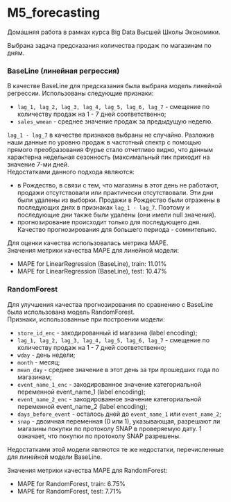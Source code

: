 # M5_forecasting
Домашняя работа в рамках курса Big Data Высшей Школы Экономики.

Выбрана задача предсказания количества продаж по магазинам по дням.

### BaseLine (линейная регрессия)
В качестве BaseLine для предсказания была выбрана модель линейной регрессии. Использованы следующие признаки:
- `lag_1, lag_2, lag_3, lag_4, lag_5, lag_6, lag_7` - смещение по количеству продаж на 1 - 7 дней соответственно;
- `sales_wmean` - среднее значение продаж за предыдущую неделю.

`lag_1 - lag_7` в качестве признаков выбраны не случайно. Разложив наши данные по уровню продаж в частотный спектр с помощью прямого преобразования Фурье стало отчетливо видно, что данным характерна недельная сезонность (максимальный пик приходит на значение 7-ми дней.  
Недостатками данного подхода являются:
- в Рождество, в связи с тем, что магазины в этот день не работают, продажи отсутствовали или практически отсутствовали. Эти дни были удалены из выборки. Продажи в Рождество были отражены в последующих днях в признаках `lag_1 - lag_7`. Поэтому и последующие дни также были удалены (они имели null значения).
- прогнозирование происходит только для последующего дня. Качество прогнозирования для большего периода - сомнительно.

Для оценки качества использовалась метрика MAPE.  
Значения метрики качества MAPE для линейной модели:
- MAPE for LinearRegression (BaseLine), train: 11.01%
- MAPE for LinearRegression (BaseLine), test: 10.47%
 
 
### RandomForest
Для улучшения качества прогнозирования по сравнению с BaseLine была использована модель RandomForest.  
Признаки, использованные при построении модели:
- `store_id_enc` - закодированный id магазина (label encoding);
- `lag_1, lag_2, lag_3, lag_4, lag_5, lag_6, lag_7` - смещение по количеству продаж на 1 - 7 дней соответственно;
- `wday` - день недели;
- `month` - месяц;
- `mean_day` - среднее значение в этот день за три прошедших года по магазинам;
- `event_name_1_enc` - закодированное значение категориальной переменной event_name_1 (label encoding);
- `event_name_2_enc` - закодированное значение категориальной переменной event_name_2 (label encoding);
- `days_before_event` - осталось дней до `event_name_1` или `event_name_2`;
- `snap` - двоичная переменная (0 или 1), указывающая, разрешают ли магазины покупки по протоколу SNAP в проверяемую дату. 1 означает, что покупки по протоколу SNAP разрешены.

Недостатками этой модели являются те же недостатки, перечисленные для линейной модели BaseLine.

Значения метрики качества MAPE для RandomForest:
- MAPE for RandomForest, train: 6.75%
- MAPE for RandomForest, test: 7.71%
